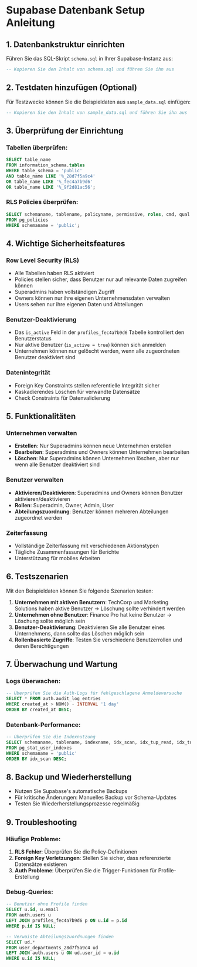 # Supabase Datenbank Setup Anleitung

## 1. Datenbankstruktur einrichten

Führen Sie das SQL-Skript `schema.sql` in Ihrer Supabase-Instanz aus:

```sql
-- Kopieren Sie den Inhalt von schema.sql und führen Sie ihn aus
```

## 2. Testdaten hinzufügen (Optional)

Für Testzwecke können Sie die Beispieldaten aus `sample_data.sql` einfügen:

```sql
-- Kopieren Sie den Inhalt von sample_data.sql und führen Sie ihn aus
```

## 3. Überprüfung der Einrichtung

### Tabellen überprüfen:
```sql
SELECT table_name 
FROM information_schema.tables 
WHERE table_schema = 'public' 
AND table_name LIKE '%_28d7f5a9c4' 
OR table_name LIKE '%_fec4a7b9d6'
OR table_name LIKE '%_9f2d81ac56';
```

### RLS Policies überprüfen:
```sql
SELECT schemaname, tablename, policyname, permissive, roles, cmd, qual 
FROM pg_policies 
WHERE schemaname = 'public';
```

## 4. Wichtige Sicherheitsfeatures

### Row Level Security (RLS)
- Alle Tabellen haben RLS aktiviert
- Policies stellen sicher, dass Benutzer nur auf relevante Daten zugreifen können
- Superadmins haben vollständigen Zugriff
- Owners können nur ihre eigenen Unternehmensdaten verwalten
- Users sehen nur ihre eigenen Daten und Abteilungen

### Benutzer-Deaktivierung
- Das `is_active` Feld in der `profiles_fec4a7b9d6` Tabelle kontrolliert den Benutzerstatus
- Nur aktive Benutzer (`is_active = true`) können sich anmelden
- Unternehmen können nur gelöscht werden, wenn alle zugeordneten Benutzer deaktiviert sind

### Datenintegrität
- Foreign Key Constraints stellen referentielle Integrität sicher
- Kaskadierendes Löschen für verwandte Datensätze
- Check Constraints für Datenvalidierung

## 5. Funktionalitäten

### Unternehmen verwalten
- **Erstellen**: Nur Superadmins können neue Unternehmen erstellen
- **Bearbeiten**: Superadmins und Owners können Unternehmen bearbeiten
- **Löschen**: Nur Superadmins können Unternehmen löschen, aber nur wenn alle Benutzer deaktiviert sind

### Benutzer verwalten
- **Aktivieren/Deaktivieren**: Superadmins und Owners können Benutzer aktivieren/deaktivieren
- **Rollen**: Superadmin, Owner, Admin, User
- **Abteilungszuordnung**: Benutzer können mehreren Abteilungen zugeordnet werden

### Zeiterfassung
- Vollständige Zeiterfassung mit verschiedenen Aktionstypen
- Tägliche Zusammenfassungen für Berichte
- Unterstützung für mobiles Arbeiten

## 6. Testszenarien

Mit den Beispieldaten können Sie folgende Szenarien testen:

1. **Unternehmen mit aktiven Benutzern**: TechCorp und Marketing Solutions haben aktive Benutzer → Löschung sollte verhindert werden
2. **Unternehmen ohne Benutzer**: Finance Pro hat keine Benutzer → Löschung sollte möglich sein
3. **Benutzer-Deaktivierung**: Deaktivieren Sie alle Benutzer eines Unternehmens, dann sollte das Löschen möglich sein
4. **Rollenbasierte Zugriffe**: Testen Sie verschiedene Benutzerrollen und deren Berechtigungen

## 7. Überwachung und Wartung

### Logs überwachen:
```sql
-- Überprüfen Sie die Auth-Logs für fehlgeschlagene Anmeldeversuche
SELECT * FROM auth.audit_log_entries 
WHERE created_at > NOW() - INTERVAL '1 day'
ORDER BY created_at DESC;
```

### Datenbank-Performance:
```sql
-- Überprüfen Sie die Indexnutzung
SELECT schemaname, tablename, indexname, idx_scan, idx_tup_read, idx_tup_fetch
FROM pg_stat_user_indexes
WHERE schemaname = 'public'
ORDER BY idx_scan DESC;
```

## 8. Backup und Wiederherstellung

- Nutzen Sie Supabase's automatische Backups
- Für kritische Änderungen: Manuelles Backup vor Schema-Updates
- Testen Sie Wiederherstellungsprozesse regelmäßig

## 9. Troubleshooting

### Häufige Probleme:

1. **RLS Fehler**: Überprüfen Sie die Policy-Definitionen
2. **Foreign Key Verletzungen**: Stellen Sie sicher, dass referenzierte Datensätze existieren
3. **Auth Probleme**: Überprüfen Sie die Trigger-Funktionen für Profile-Erstellung

### Debug-Queries:
```sql
-- Benutzer ohne Profile finden
SELECT u.id, u.email 
FROM auth.users u 
LEFT JOIN profiles_fec4a7b9d6 p ON u.id = p.id 
WHERE p.id IS NULL;

-- Verwaiste Abteilungszuordnungen finden
SELECT ud.* 
FROM user_departments_28d7f5a9c4 ud 
LEFT JOIN auth.users u ON ud.user_id = u.id 
WHERE u.id IS NULL;
```